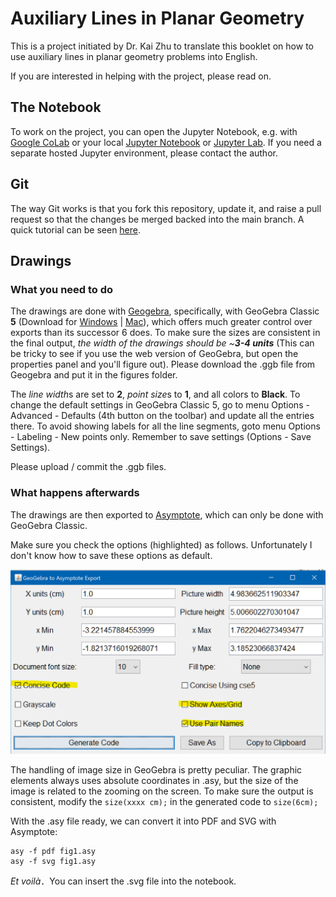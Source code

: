 # Auxiliary Lines in Planar Geometry

This is a project initiated by Dr. Kai Zhu to translate this booklet on how to use auxiliary lines in planar geometry problems into English.

If you are interested in helping with the project, please read on.

## The Notebook

To work on the project, you can open the Jupyter Notebook, e.g. with [Google CoLab](https://colab.research.google.com/github/jameslao/Geometry/blob/main/Auxiliary%20Lines.ipynb) or your local [Jupyter Notebook](https://jupyter.readthedocs.io/en/latest/install.html) or [Jupyter Lab](https://jupyterlab.readthedocs.io/en/stable/getting_started/installation.html). If you need a separate hosted Jupyter environment, please contact the author.

## Git

The way Git works is that you fork this repository, update it, and raise a pull request so that the changes be merged backed into the main branch. A quick tutorial can be seen [here](https://guides.github.com/activities/hello-world/).

## Drawings

### What you need to do

The drawings are done with [Geogebra](https://www.geogebra.org/geometry), specifically, with GeoGebra Classic **5** (Download for [Windows](https://download.geogebra.org/installers/5.0/GeoGebra-Windows-Installer-5-0-625-0.exe) | [Mac](https://download.geogebra.org/package/mac)), which offers much greater control over exports than its successor 6 does. To make sure the sizes are consistent in the final output, *the width of the drawings should be ~**3-4 units*** (This can be tricky to see if you use the web version of GeoGebra, but open the properties panel and you'll figure out). Please download the .ggb file from Geogebra and put it in the figures folder.

The *line width*s are set to **2**, *point size*s to **1**, and all colors to **Black**. To change the default settings in GeoGebra Classic 5, go to menu Options - Advanced - Defaults (4th button on the toolbar) and update all the entries there. To avoid showing labels for all the line segments, goto menu Options - Labeling - New points only. Remember to save settings (Options - Save Settings).

Please upload / commit the .ggb files.

### What happens afterwards

The drawings are then exported to [Asymptote](https://asymptote.sourceforge.io/), which can only be done with GeoGebra Classic. 

Make sure you check the options (highlighted) as follows. Unfortunately I don't know how to save these options as default.

![](GeoGebraExport.png)

The handling of image size in GeoGebra is pretty peculiar. The graphic elements always uses absolute coordinates in .asy, but the size of the image is related to the zooming on the screen. To make sure the output is consistent, modify the `size(xxxx cm);` in the generated code to `size(6cm);` 

With the .asy file ready, we can convert it into PDF and SVG with Asymptote:

    asy -f pdf fig1.asy
    asy -f svg fig1.asy
    
*Et voilà*．You can insert the .svg file into the notebook.